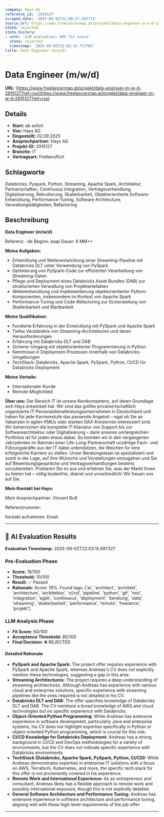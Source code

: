```yaml
---
company: Hays AG
reference_id: '2915127'
scraped_date: '2025-09-02T22:00:27.597714'
source_url: https://www.freelancermap.at/projekt/data-engineer-m-w-d-2915127?ref=rss
state: rejected
state_history:
- note: 'LLM evaluation: 60% fit score'
  state: rejected
  timestamp: '2025-09-02T22:03:15.717765'
title: Data Engineer (m/w/d)
---
```



# Data Engineer (m/w/d)
**URL:** [https://www.freelancermap.at/projekt/data-engineer-m-w-d-2915127?ref=rss](https://www.freelancermap.at/projekt/data-engineer-m-w-d-2915127?ref=rss)
## Details
- **Start:** ab sofort
- **Von:** Hays AG
- **Eingestellt:** 02.09.2025
- **Ansprechpartner:** Hays AG
- **Projekt-ID:** 2915127
- **Branche:** IT
- **Vertragsart:** Freiberuflich

## Schlagworte
Databricks, Pyspark, Python, Streaming, Apache Spark, Architektur, Partnerschaften, Continuous Integration, Vertragsverhandlung, Digitalisierung, Rekrutierung, Skalierbarkeit, Objektorientierte Software-Entwicklung, Performance-Tuning, Software Architecture, Verwaltungstätigkeiten, Refactoring

## Beschreibung
**Data Engineer (m/w/d)**

Referenz: -de
Beginn: asap
Dauer: 6 MM++

**Meine Aufgaben:**

- Entwicklung und Weiterentwicklung einer Streaming-Pipeline mit Databricks DLT unter Verwendung von PySpark
- Optimierung von PySpark-Code zur effizienten Verarbeitung von Streaming-Daten
- Pflege und Deployment eines Databricks Asset Bundles (DAB) zur strukturierten Verwaltung von Projektartefakten
- Weiterentwicklung und Implementierung objektorientierter Python-Komponenten, insbesondere im Kontext von Apache Spark
- Performance-Tuning und Code-Refactoring zur Sicherstellung von Skalierbarkeit und Wartbarkeit

**Meine Qualifikation:**

- Fundierte Erfahrung in der Entwicklung mit PySpark und Apache Spark
- Tiefes Verständnis von Streaming-Architekturen und deren Herausforderungen
- Erfahrung mit Databricks DLT und DAB
- Sicherer Umgang mit objektorientierter Programmierung in Python
- Kenntnisse in Deployment-Prozessen innerhalb von Databricks-Umgebungen
- TechStack: Databricks, Apache Spark, PySpark, Python, CI/CD für Databricks Deployment

**Meine Vorteile:**

- Internationaler Kunde
- Remote-Möglichkeit

**Über uns:**
Der Bereich IT ist unsere Kernkompetenz, auf deren Grundlage sich Hays entwickelt hat. Wir sind das größte privatwirtschaftlich organisierte IT-Personaldienstleistungsunternehmen in Deutschland und haben für jede Karrierestufe das passende Angebot – egal ob Sie an Vakanzen in agilen KMUs oder starken DAX-Konzernen interessiert sind. Wir beherrschen die komplette IT-Klaviatur von Support bis zur Softwarearchitektur oder Digitalisierung – dank unseres umfangreichen Portfolios ist für jeden etwas dabei. So konnten wir in den vergangenen Jahrzehnten im Rahmen einer Life-Long-Partnerschaft unzählige Fach- und Führungskräfte aus der IT dabei unterstützen, die Weichen für eine erfolgreiche Karriere zu stellen. Unser Beratungsteam ist spezialisiert und somit in der Lage, auf Ihre Wünsche und Vorstellungen einzugehen und Sie auf Bewerbungsgespräche und Vertragsverhandlungen bestens vorzubereiten. Probieren Sie es aus und erfahren Sie, was der Markt Ihnen zu bieten hat – völlig kostenfrei, diskret und unverbindlich! Wir freuen uns auf Sie.

**Mein Kontakt bei Hays:**

Mein Ansprechpartner:
Vincent Ruß

Referenznummer:

Kontakt aufnehmen:
Email:

---

## 🤖 AI Evaluation Results

**Evaluation Timestamp:** 2025-09-02T22:03:15.697327

### Pre-Evaluation Phase
- **Score:** 19/100
- **Threshold:** 10/100
- **Result:** ✅ Passed
- **Rationale:** Score: 19%. Found tags: ['ai', 'architect', 'architekt', 'architecture', 'architektur', 'ci/cd', 'pipeline', 'python', 'git', 'rest', 'integration', 'agile', 'continuous', 'deployment', 'beratung', 'data', 'streaming', 'skalierbarkeit', 'performance', 'remote', 'freelance', 'projekt']

### LLM Analysis Phase
- **Fit Score:** 60/100
- **Acceptance Threshold:** 85/100
- **Final Decision:** ❌ REJECTED

#### Detailed Rationale
- **PySpark and Apache Spark:** The project offer requires experience with PySpark and Apache Spark, whereas Andreas's CV does not explicitly mention these technologies, suggesting a gap in this area.
- **Streaming Architectures:** The project requires a deep understanding of streaming architectures. Although Andreas has experience with various cloud and enterprise solutions, specific experience with streaming pipelines like the ones required is not detailed in his CV.
- **Databricks DLT and DAB:** The offer specifies knowledge of Databricks DLT and DAB. The CV mentions a broad knowledge of AWS and cloud technologies but no specific experience with Databricks.
- **Object-Oriented Python Programming:** While Andreas has extensive experience in software development, particularly Java and enterprise systems, his CV does not highlight expertise specifically in Python or object-oriented Python programming, which is crucial for this role.
- **CI/CD Knowledge for Databricks Deployment:** Andreas has a strong background in CI/CD and DevOps methodologies for a variety of environments, but the CV does not indicate specific experience with Databricks environments.
- **TechStack (Databricks, Apache Spark, PySpark, Python, CI/CD):** While Andreas demonstrates expertise in enterprise IT solutions with a focus on AWS, Terraform, Kubernetes, and more, the specific tech stack for this offer is not prominently covered in his experience.
- **Remote Work and International Experience:** As an entrepreneur and consultant, Andreas likely has a flexible approach to remote work and possibly international exposure, though this is not explicitly detailed.
- **General Software Architecture and Performance Tuning:** Andreas has extensive experience in software architecture and performance tuning, aligning well with these high-level requirements of the job offer.

---

